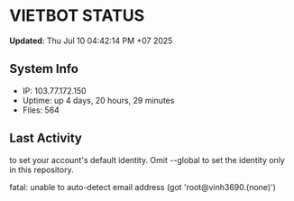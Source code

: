 # VIETBOT STATUS
**Updated**: Thu Jul 10 04:42:14 PM +07 2025

## System Info
- IP: 103.77.172.150
- Uptime: up 4 days, 20 hours, 29 minutes
- Files: 564

## Last Activity

to set your account's default identity.
Omit --global to set the identity only in this repository.

fatal: unable to auto-detect email address (got 'root@vinh3690.(none)')
